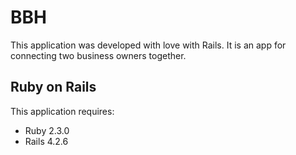 BBH
================

This application was developed with love with Rails. It is an app for connecting two business owners together.

Ruby on Rails
-------------

This application requires:

- Ruby 2.3.0
- Rails 4.2.6
